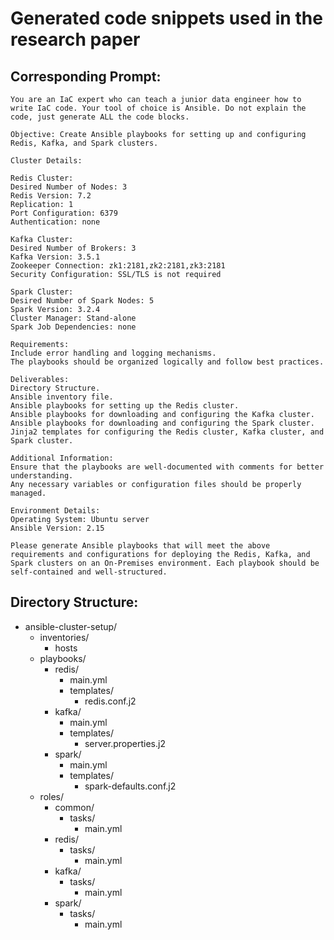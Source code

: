 # Generated code snippets used in the research paper

## Corresponding Prompt:
```
You are an IaC expert who can teach a junior data engineer how to write IaC code. Your tool of choice is Ansible. Do not explain the code, just generate ALL the code blocks.

Objective: Create Ansible playbooks for setting up and configuring Redis, Kafka, and Spark clusters.

Cluster Details:

Redis Cluster:
Desired Number of Nodes: 3
Redis Version: 7.2
Replication: 1
Port Configuration: 6379
Authentication: none

Kafka Cluster:
Desired Number of Brokers: 3
Kafka Version: 3.5.1
Zookeeper Connection: zk1:2181,zk2:2181,zk3:2181
Security Configuration: SSL/TLS is not required

Spark Cluster:
Desired Number of Spark Nodes: 5
Spark Version: 3.2.4
Cluster Manager: Stand-alone
Spark Job Dependencies: none

Requirements:
Include error handling and logging mechanisms.
The playbooks should be organized logically and follow best practices.

Deliverables:
Directory Structure.
Ansible inventory file.
Ansible playbooks for setting up the Redis cluster.
Ansible playbooks for downloading and configuring the Kafka cluster.
Ansible playbooks for downloading and configuring the Spark cluster.
Jinja2 templates for configuring the Redis cluster, Kafka cluster, and Spark cluster.

Additional Information:
Ensure that the playbooks are well-documented with comments for better understanding.
Any necessary variables or configuration files should be properly managed.

Environment Details:
Operating System: Ubuntu server
Ansible Version: 2.15

Please generate Ansible playbooks that will meet the above requirements and configurations for deploying the Redis, Kafka, and Spark clusters on an On-Premises environment. Each playbook should be self-contained and well-structured.
```

## Directory Structure:
- ansible-cluster-setup/
  - inventories/
    - hosts
  - playbooks/
    - redis/
	  - main.yml
	  - templates/
	    - redis.conf.j2
    - kafka/
	  - main.yml
	  - templates/
	    - server.properties.j2
    - spark/
	  - main.yml
	  - templates/
	    - spark-defaults.conf.j2
  - roles/
    - common/
	  - tasks/
	    - main.yml
    - redis/
	  - tasks/
	    - main.yml
    - kafka/
	  - tasks/
	    - main.yml
	- spark/
	  - tasks/
	    - main.yml